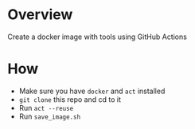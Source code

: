 # Overview
Create a docker image with tools using GitHub Actions

# How
- Make sure you have `docker` and `act` installed
- `git clone` this repo and cd to it
- Run `act --reuse`
- Run `save_image.sh`
